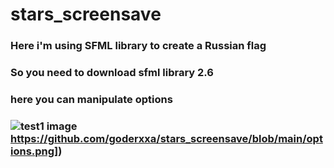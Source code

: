 # stars_screensave
### Here i'm using SFML library to create a Russian flag
### So you need to download sfml library 2.6
### here you can manipulate options
### ![test1 image]([https://github.com/goderxxa/stars_screensave/blob/main/options.png)https://github.com/goderxxa/stars_screensave/blob/main/options.png])
